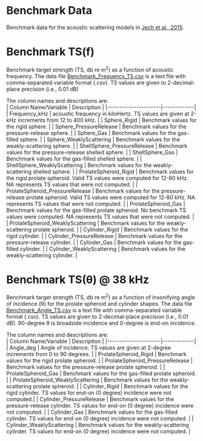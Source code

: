 # Benchmark Data
Benchmark data for the acoustic scattering models in [Jech et al., 2015](https://doi.org/10.1121/1.4937607).

# Benchmark TS(f)
Benchmark target strength (TS, db re m<sup>2</sup>) as a function of acoustic frequency. The data file [Benchmark_Frequency_TS.csv](https://github.com/ices-tools-dev/echoSMs/blob/main/BenchMark_Data/Benchmark_Frequency_TS.csv) is a text file with comma-separated variable format (.csv). TS values are given to 2-decimal-place precision (i.e., 0.01 dB)

The column names and descriptions are:</br>
| Column Name/Variable | Description |
|----------------------|-------------|
| Frequency_kHz | acoustic frequency in kiloHertz. TS values are given at 2-kHz increments from 12 to 400 kHz. |
| Sphere_Rigid | Benchmark values for the rigid sphere. |
| Sphere_PressureRelease | Benchmark values for the pressure-release sphere. |
| Sphere_Gas | Benchmark values for the gas-filled sphere. |
| Sphere_WeaklyScattering | Benchmark values for the weakly-scattering sphere. |
| ShellSphere_PressureRelease | Benchmark values for the pressure-release shelled sphere. |
| ShellSphere_Gas | Benchmark values for the gas-filled shelled sphere. |
| ShellSphere_WeaklyScattering | Benchmark values for the weakly-scattering shelled sphere. |
| ProlateSpheroid_Rigid | Benchmark values for the rigid prolate spheroid. Valid TS values were computed for 12-80 kHz. NA represents TS values that were not computed. |
| ProlateSpheroid_PressureRelease | Benchmark values for the pressure-release prolate spheroid. Valid TS values were computed for 12-80 kHz. NA represents TS values that were not computed. |
| ProlateSpheroid_Gas | Benchmark values for the gas-filled prolate spheroid. No benchmark TS values were computed. NA represents TS values that were not computed. |
| ProlateSpheroid_WeaklyScattering | Benchmark values for the weakly-scattering prolate spheroid. |
| Cylinder_Rigid | Benchmark values for the rigid cylinder. |
| Cylinder_PressureRelease | Benchmark values for the pressure-release cylinder. |
| Cylinder_Gas | Benchmark values for the gas-filled cylinder. |
| Cylinder_WeaklyScattering | Benchmark values for the weakly-scattering cylinder. |

# Benchmark TS(&theta;) @ 38 kHz
Benchmark target strength (TS, db re m<sup>2</sup>) as a function of insonifying angle of incidence (&theta;) for the prolate spheroid and cylinder shapes. The data file [Benchmark_Angle_TS.csv](https://github.com/ices-tools-dev/echoSMs/blob/main/BenchMark_Data/Benchmark_Angle_TS.csv) is a text file with comma-separated variable format (.csv). TS values are given to 2-decimal-place precision (i.e., 0.01 dB). 90-degree &theta; is broadside incidence and 0-degree is end-on incidence. 

The column names and descriptions are:</br>
| Column Name/Variable | Description |
|----------------------|-------------|
| Angle_deg | Angle of incidence. TS values are given at 2-degree increments from 0 to 90 degrees. |
| ProlateSpheroid_Rigid | Benchmark values for the rigid prolate spheroid. |
| ProlateSpheroid_PressureRelease | Benchmark values for the pressure-release prolate spheroid. |
| ProlateSpheroid_Gas | Benchmark values for the gas-filled prolate spheroid. |
| ProlateSpheroid_WeaklyScattering | Benchmark values for the weakly-scattering prolate spheroid. |
| Cylinder_Rigid | Benchmark values for the rigid cylinder. TS values for end-on (0 degree) incidence were not computed.|
| Cylinder_PressureRelease | Benchmark values for the pressure-release cylinder. TS values for end-on (0 degree) incidence were not computed. |
| Cylinder_Gas | Benchmark values for the gas-filled cylinder. TS values for end-on (0 degree) incidence were not computed. |
| Cylinder_WeaklyScattering | Benchmark values for the weakly-scattering cylinder. TS values for end-on (0 degree) incidence were not computed. |







